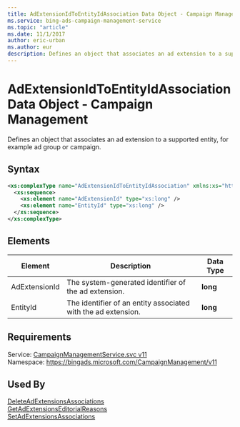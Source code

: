 ```yaml
---
title: AdExtensionIdToEntityIdAssociation Data Object - Campaign Management
ms.service: bing-ads-campaign-management-service
ms.topic: "article"
ms.date: 11/1/2017
author: eric-urban
ms.author: eur
description: Defines an object that associates an ad extension to a supported entity, for example ad group or campaign.
---
```

# AdExtensionIdToEntityIdAssociation Data Object - Campaign Management
Defines an object that associates an ad extension to a supported entity, for example ad group or campaign.

## Syntax
```xml
<xs:complexType name="AdExtensionIdToEntityIdAssociation" xmlns:xs="http://www.w3.org/2001/XMLSchema">
  <xs:sequence>
    <xs:element name="AdExtensionId" type="xs:long" />
    <xs:element name="EntityId" type="xs:long" />
  </xs:sequence>
</xs:complexType>
```

## <a name="elements"></a>Elements

|Element|Description|Data Type|
|-----------|---------------|-------------|
|<a name="adextensionid"></a>AdExtensionId|The system-generated identifier of the ad extension.|**long**|
|<a name="entityid"></a>EntityId|The identifier of an entity associated with the ad extension.|**long**|

## Requirements
Service: [CampaignManagementService.svc v11](https://campaign.api.bingads.microsoft.com/Api/Advertiser/CampaignManagement/v11/CampaignManagementService.svc)  
Namespace: https://bingads.microsoft.com/CampaignManagement/v11  

## Used By
[DeleteAdExtensionsAssociations](deleteadextensionsassociations.md)  
[GetAdExtensionsEditorialReasons](getadextensionseditorialreasons.md)  
[SetAdExtensionsAssociations](setadextensionsassociations.md)  
